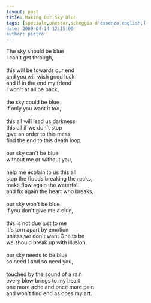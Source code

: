 ```yaml
---
layout: post
title: Making Our Sky Blue
tags: [speciale,onestar,scheggia d'essenza,english,]
date: 2009-04-14 12:15:00
author: pietro
---
```

The sky should be blue<br/>I can't get through,<br/><br/>this will be towards our end<br/>and you will wish good luck<br/>and if in the end my friend<br/>I won't at all be back,<br/><br/>the sky could be blue<br/>if only you want it too,<br/><br/>this all will lead us darkness<br/>this all if we don't stop<br/>give an order to this mess<br/>find the end to this death loop,<br/><br/>our sky can't be blue<br/>without me or without you,<br/><br/>help me explain to us this all<br/>stop the floods breaking the rocks,<br/>make flow again the waterfall<br/>and fix again the heart who breaks,<br/><br/>our sky won't be blue<br/>if you don't give me a clue,<br/><br/>this is not due just to me<br/>it's torn apart by emotion<br/>unless we don't want One to be<br/>we should break up with illusion,<br/><br/>our sky needs to be blue<br/>so need I and so need you,<br/><br/>touched by the sound of a rain<br/>every blow brings to my heart<br/>one more ache and once more pain<br/>and won't find end as does my art.
